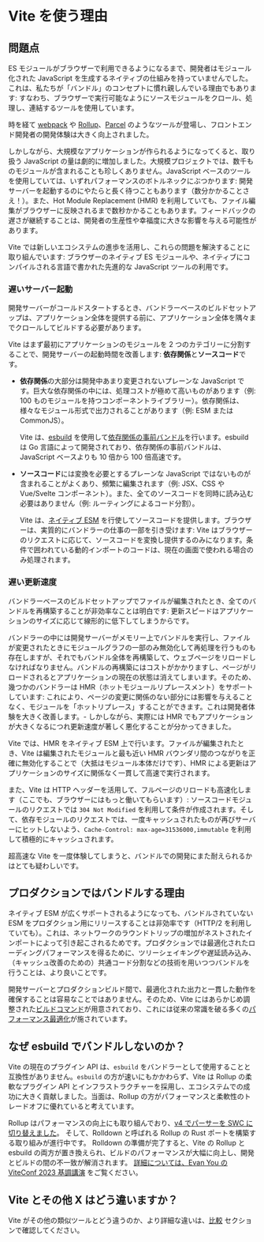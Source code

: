 # Vite を使う理由

## 問題点

ES モジュールがブラウザーで利用できるようになるまで、開発者はモジュール化された JavaScript を生成するネイティブの仕組みを持っていませんでした。これは、私たちが「バンドル」のコンセプトに慣れ親しんでいる理由でもあります: すなわち、ブラウザーで実行可能なようにソースモジュールをクロール、処理し、連結するツールを使用しています。

時を経て [webpack](https://webpack.js.org/) や [Rollup](https://rollupjs.org)、[Parcel](https://parceljs.org/) のようなツールが登場し、フロントエンド開発者の開発体験は大きく向上されました。

しかしながら、大規模なアプリケーションが作られるようになってくると、取り扱う JavaScript の量は劇的に増加しました。大規模プロジェクトでは、数千ものモジュールが含まれることも珍しくありません。JavaScript ベースのツールを使用していては、いずれパフォーマンスのボトルネックにぶつかります: 開発サーバーを起動するのにやたらと長く待つこともあります（数分かかることさえ！）。また、Hot Module Replacement (HMR) を利用していても、ファイル編集がブラウザーに反映されるまで数秒かかることもあります。フィードバックの遅さが継続することは、開発者の生産性や幸福度に大きな影響を与える可能性があります。

Vite では新しいエコシステムの進歩を活用し、これらの問題を解決することに取り組んでいます: ブラウザーのネイティブ ES モジュールや、ネイティブにコンパイルされる言語で書かれた先進的な JavaScript ツールの利用です。

### 遅いサーバー起動

開発サーバーがコールドスタートするとき、バンドラーベースのビルドセットアップは、アプリケーション全体を提供する前に、アプリケーション全体を隅々までクロールしてビルドする必要があります。

Vite はまず最初にアプリケーションのモジュールを 2 つのカテゴリーに分割することで、開発サーバーの起動時間を改善します: **依存関係**と**ソースコード**です。

- **依存関係**の大部分は開発中あまり変更されないプレーンな JavaScript です。巨大な依存関係の中には、処理コストが極めて高いものがあります（例: 100 ものモジュールを持つコンポーネントライブラリー）。依存関係は、様々なモジュール形式で出力されることがあります（例: ESM または CommonJS）。

  Vite は、[esbuild](https://esbuild.github.io/) を使用して[依存関係の事前バンドル](./dep-pre-bundling)を行います。esbuild は Go 言語によって開発されており、依存関係の事前バンドルは、JavaScript ベースよりも 10 倍から 100 倍高速です。

- **ソースコード**には変換を必要とするプレーンな JavaScript ではないものが含まれることがよくあり、頻繁に編集されます（例: JSX、CSS や Vue/Svelte コンポーネント）。また、全てのソースコードを同時に読み込む必要はありません（例: ルーティングによるコード分割）。

  Vite は、[ネイティブ ESM](https://developer.mozilla.org/en-US/docs/Web/JavaScript/Guide/Modules) を行使してソースコードを提供します。ブラウザーは、実質的にバンドラーの仕事の一部を引き受けます: Vite はブラウザーのリクエストに応じて、ソースコードを変換し提供するのみになります。条件で囲われている動的インポートのコードは、現在の画面で使われる場合のみ処理されます。

<script setup>
import bundlerSvg from '../images/bundler.svg?raw'
import esmSvg from '../images/esm.svg?raw'
</script>
<svg-image :svg="bundlerSvg" />
<svg-image :svg="esmSvg" />

### 遅い更新速度

バンドラーベースのビルドセットアップでファイルが編集されたとき、全てのバンドルを再構築することが非効率なことは明白です: 更新スピードはアプリケーションのサイズに応じて線形的に低下してしまうからです。

バンドラーの中には開発サーバーがメモリー上でバンドルを実行し、ファイルが変更されたときにモジュールグラフの一部のみ無効化して再処理を行うものも存在しますが、それでもバンドル全体を再構築して、ウェブページをリロードしなければなりません。バンドルの再構築にはコストがかかりますし、ページがリロードされるとアプリケーションの現在の状態は消えてしまいます。そのため、幾つかのバンドラーは HMR（ホットモジュールリプレースメント）をサポートしています: これにより、ページの変更に関係のない部分には影響を与えることなく、モジュールを「ホットリプレース」することができます。これは開発者体験を大きく改善します。- しかしながら、実際には HMR でもアプリケーションが大きくなるにつれ更新速度が著しく悪化することが分かってきました。

Vite では、HMR をネイティブ ESM 上で行います。ファイルが編集されたとき、Vite は編集されたモジュールと最も近い HMR バウンダリ間のつながりを正確に無効化することで（大抵はモジュール本体だけです）、HMR による更新はアプリケーションのサイズに関係なく一貫して高速で実行されます。

また、Vite は HTTP ヘッダーを活用して、フルページのリロードも高速化します（ここでも、ブラウザーにはもっと働いてもらいます）: ソースコードモジュールのリクエストでは `304 Not Modified` を利用して条件が作成されます。そして、依存モジュールのリクエストでは、一度キャッシュされたものが再びサーバーにヒットしないよう、`Cache-Control: max-age=31536000,immutable` を利用して積極的にキャッシュされます。

超高速な Vite を一度体験してしまうと、バンドルでの開発にまた耐えられるかはとても疑わしいです。

## プロダクションではバンドルする理由

ネイティブ ESM が広くサポートされるようになっても、バンドルされていない ESM をプロダクション用にリリースすることは非効率です（HTTP/2 を利用していても）。これは、ネットワークのラウンドトリップの増加がネストされたインポートによって引き起こされるためです。プロダクションでは最適化されたローディングパフォーマンスを得るために、ツリーシェイキングや遅延読み込み、（キャッシュ改善のための）共通コード分割などの技術を用いつつバンドルを行うことは、より良いことです。

開発サーバーとプロダクションビルド間で、最適化された出力と一貫した動作を確保することは容易なことではありません。そのため、Vite にはあらかじめ調整された[ビルドコマンド](./build)が用意されており、これには従来の常識を破る多くの[パフォーマンス最適化](./features#build-optimizations)が施されています。

## なぜ esbuild でバンドルしないのか？

Vite の現在のプラグイン API は、`esbuild` をバンドラーとして使用することと互換性がありません。`esbuild` の方が速いにもかかわらず、Vite は Rollup の柔軟なプラグイン API とインフラストラクチャーを採用し、エコシステムでの成功に大きく貢献しました。当面は、Rollup の方がパフォーマンスと柔軟性のトレードオフに優れていると考えています。

Rollup はパフォーマンスの向上にも取り組んでおり、[v4 でパーサーを SWC に切り替えました](https://github.com/rollup/rollup/pull/5073)。 そして、Rolldown と呼ばれる Rollup の Rust ポートを構築する取り組みが進行中です。 Rolldown の準備が完了すると、Vite の Rollup と esbuild の両方が置き換えられ、ビルドのパフォーマンスが大幅に向上し、開発とビルドの間の不一致が解消されます。 [詳細については、Evan You の ViteConf 2023 基調講演](https://youtu.be/hrdwQHoAp0M) をご覧ください。

## Vite とその他 X はどう違いますか？

Vite がその他の類似ツールとどう違うのか、より詳細な違いは、[比較](./comparisons) セクションで確認してください。
